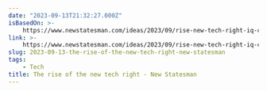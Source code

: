```yaml
---
date: "2023-09-13T21:32:27.000Z"
isBasedOn: >-
    https://www.newstatesman.com/ideas/2023/09/rise-new-tech-right-iq-cognitive-elite
link: >-
    https://www.newstatesman.com/ideas/2023/09/rise-new-tech-right-iq-cognitive-elite
slug: 2023-09-13-the-rise-of-the-new-tech-right-new-statesman
tags:
    - Tech
title: The rise of the new tech right - New Statesman
---
```

